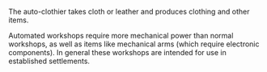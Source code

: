 
The auto-clothier takes cloth or leather and produces clothing and other items.

Automated workshops require more mechanical power than normal workshops, as well as
items like mechanical arms (which require electronic components). In general these
workshops are intended for use in established settlements.
